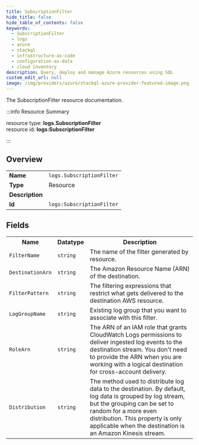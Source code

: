 ```yaml
---
title: SubscriptionFilter
hide_title: false
hide_table_of_contents: false
keywords:
  - SubscriptionFilter
  - logs
  - azure
  - stackql
  - infrastructure-as-code
  - configuration-as-data
  - cloud inventory
description: Query, deploy and manage Azure resources using SQL
custom_edit_url: null
image: /img/providers/azure/stackql-azure-provider-featured-image.png
---
```

The SubscriptionFilter resource documentation.

:::info Resource Summary

<div class="row">
<div class="providerDocColumn">
<span>resource type:&nbsp;<b>logs.SubscriptionFilter</b></span><br />
<span>resource id:&nbsp;<b>logs:SubscriptionFilter</b></span><br />
</div>
</div>

:::

## Overview
<table><tbody>
<tr><td><b>Name</b></td><td><code>logs.SubscriptionFilter</code></td></tr>
<tr><td><b>Type</b></td><td>Resource</td></tr>
<tr><td><b>Description</b></td><td></td></tr>
<tr><td><b>Id</b></td><td><code>logs:SubscriptionFilter</code></td></tr>
</tbody></table>

## Fields
<table><tbody>
<tr><th>Name</th><th>Datatype</th><th>Description</th></tr>
<tr><td><code>FilterName</code></td><td><code>string</code></td><td>The name of the filter generated by resource.</td></tr><tr><td><code>DestinationArn</code></td><td><code>string</code></td><td>The Amazon Resource Name (ARN) of the destination.</td></tr><tr><td><code>FilterPattern</code></td><td><code>string</code></td><td>The filtering expressions that restrict what gets delivered to the destination AWS resource.</td></tr><tr><td><code>LogGroupName</code></td><td><code>string</code></td><td>Existing log group that you want to associate with this filter.</td></tr><tr><td><code>RoleArn</code></td><td><code>string</code></td><td>The ARN of an IAM role that grants CloudWatch Logs permissions to deliver ingested log events to the destination stream. You don't need to provide the ARN when you are working with a logical destination for cross-account delivery.</td></tr><tr><td><code>Distribution</code></td><td><code>string</code></td><td>The method used to distribute log data to the destination. By default, log data is grouped by log stream, but the grouping can be set to random for a more even distribution. This property is only applicable when the destination is an Amazon Kinesis stream.</td></tr>
</tbody></table>